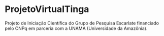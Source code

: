 # ProjetoVirtualTinga
Projeto de Iniciação Científica do Grupo de Pesquisa Escarlate financiado pelo CNPq em parceria com a UNAMA (Universidade da Amazônia). 
